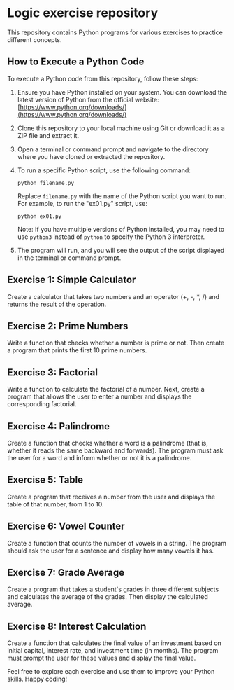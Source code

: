 # Logic exercise repository

This repository contains Python programs for various exercises to practice different concepts.

## How to Execute a Python Code

To execute a Python code from this repository, follow these steps:

1. Ensure you have Python installed on your system. You can download the latest version of Python from the official website: [https://www.python.org/downloads/](https://www.python.org/downloads/)

2. Clone this repository to your local machine using Git or download it as a ZIP file and extract it.

3. Open a terminal or command prompt and navigate to the directory where you have cloned or extracted the repository.

4. To run a specific Python script, use the following command:

   ```
   python filename.py
   ```

   Replace `filename.py` with the name of the Python script you want to run. For example, to run the "ex01.py" script, use:

   ```
   python ex01.py
   ```

   Note: If you have multiple versions of Python installed, you may need to use `python3` instead of `python` to specify the Python 3 interpreter.

5. The program will run, and you will see the output of the script displayed in the terminal or command prompt.




## Exercise 1: Simple Calculator
Create a calculator that takes two numbers and an operator (+, -, *, /) and returns the result of the operation.

## Exercise 2: Prime Numbers
Write a function that checks whether a number is prime or not. Then create a program that prints the first 10 prime numbers.

## Exercise 3: Factorial
Write a function to calculate the factorial of a number. Next, create a program that allows the user to enter a number and displays the corresponding factorial.

## Exercise 4: Palindrome
Create a function that checks whether a word is a palindrome (that is, whether it reads the same backward and forwards). The program must ask the user for a word and inform whether or not it is a palindrome.

## Exercise 5: Table
Create a program that receives a number from the user and displays the table of that number, from 1 to 10.

## Exercise 6: Vowel Counter
Create a function that counts the number of vowels in a string. The program should ask the user for a sentence and display how many vowels it has.

## Exercise 7: Grade Average
Create a program that takes a student's grades in three different subjects and calculates the average of the grades. Then display the calculated average.

## Exercise 8: Interest Calculation
Create a function that calculates the final value of an investment based on initial capital, interest rate, and investment time (in months). The program must prompt the user for these values and display the final value.

Feel free to explore each exercise and use them to improve your Python skills. Happy coding!